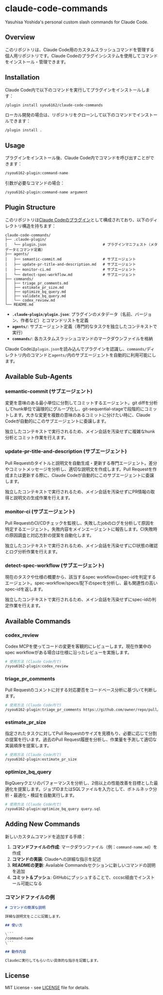 # claude-code-commands

Yasuhisa Yoshida's personal custom slash commands for Claude Code.

## Overview

このリポジトリは、Claude Code用のカスタムスラッシュコマンドを管理する個人用リポジトリです。Claude Codeのプラグインシステムを使用してコマンドをインストール・管理できます。

## Installation

Claude Code内で以下のコマンドを実行してプラグインをインストールします：

```bash
/plugin install syou6162/claude-code-commands
```

ローカル開発の場合は、リポジトリをクローンして以下のコマンドでインストールできます：

```bash
/plugin install .
```

## Usage

プラグインをインストール後、Claude Code内でコマンドを呼び出すことができます：

```bash
/syou6162-plugin:command-name
```

引数が必要なコマンドの場合：

```bash
/syou6162-plugin:command-name argument
```

## Plugin Structure

このリポジトリは[Claude Codeのプラグイン](https://docs.claude.com/ja/docs/claude-code/plugins)として構成されており、以下のディレクトリ構造を持ちます：

```
claude-code-commands/
├── .claude-plugin/
│   └── plugin.json                          # プラグインマニフェスト（メタデータとコマンド定義）
├── agents/
│   ├── semantic-commit.md                   # サブエージェント
│   ├── update-pr-title-and-description.md   # サブエージェント
│   ├── monitor-ci.md                        # サブエージェント
│   └── detect-spec-workflow.md              # サブエージェント
├── commands/
│   ├── triage_pr_comments.md
│   ├── estimate_pr_size.md
│   ├── optimize_bq_query.md
│   ├── validate_bq_query.md
│   └── codex_review.md
└── README.md
```

- **`.claude-plugin/plugin.json`**: プラグインのメタデータ（名前、バージョン、作者など）とコマンドリストを定義
- **`agents/`**: サブエージェント定義（専門的なタスクを独立したコンテキストで実行）
- **`commands/`**: 各カスタムスラッシュコマンドのマークダウンファイルを格納

Claude Codeは`plugin.json`を読み込んでプラグインを認識し、`commands/`ディレクトリ内のコマンドと`agents/`内のサブエージェントを自動的に利用可能にします。

## Available Sub-Agents

### semantic-commit (サブエージェント)
変更を意味のある最小単位に分割してコミットするエージェント。git diffを分析してhunk単位で論理的にグループ化し、git-sequential-stageで段階的にコミットします。大きな変更を複数の意味のあるコミットに分けたい時に、Claude Codeが自動的にこのサブエージェントに委譲します。

独立したコンテキストで実行されるため、メイン会話を汚染せずに複雑なhunk分析とコミット作業を行えます。

### update-pr-title-and-description (サブエージェント)
Pull Requestのタイトルと説明文を自動生成・更新する専門エージェント。差分やコミットメッセージを分析し、適切な説明文を作成します。Pull Requestを作成または更新する際に、Claude Codeが自動的にこのサブエージェントに委譲します。

独立したコンテキストで実行されるため、メイン会話を汚染せずにPR情報の取得と説明文の生成作業を行えます。

### monitor-ci (サブエージェント)
Pull RequestのCI/CDチェックを監視し、失敗したjobのログを分析して原因を特定するエージェント。失敗内容をメインエージェントに報告します。CI失敗時の原因調査と対応方針の提案を自動化します。

独立したコンテキストで実行されるため、メイン会話を汚染せずにCI状態の確認とログ分析作業を行えます。

### detect-spec-workflow (サブエージェント)
現在のタスクや仕様の概要から、該当するspec workflowのspec-idを判定するエージェント。spec-workflow/specs/配下のspecを分析し、最も関連性の高いspec-idを返します。

独立したコンテキストで実行されるため、メイン会話を汚染せずにspec-idの判定作業を行えます。

## Available Commands

### codex_review
Codex MCPを使ってコードの変更を客観的にレビューします。現在作業中のspec workflowがある場合は仕様に沿ったレビューを実施します。

```bash
# 使用方法 (Claude Code内で)
/syou6162-plugin:codex_review
```

### triage_pr_comments
Pull Requestのコメントに対する対応要否をコードベース分析に基づいて判断します。

```bash
# 使用方法 (Claude Code内で)
/syou6162-plugin:triage_pr_comments https://github.com/owner/repo/pull/123
```

### estimate_pr_size
指定されたタスクに対してPull Requestのサイズを見積もり、必要に応じて分割の提案を行います。過去のPull Request履歴を分析し、作業量を予測して適切な実装順序を提案します。

```bash
# 使用方法 (Claude Code内で)
/syou6162-plugin:estimate_pr_size
```

### optimize_bq_query
BigQueryクエリのパフォーマンスを分析し、2倍以上の性能改善を目標とした最適化を提案します。ジョブIDまたはSQLファイルを入力として、ボトルネック分析・最適化・検証を自動実行します。

```bash
# 使用方法 (Claude Code内で)
/syou6162-plugin:optimize_bq_query query.sql
```

## Adding New Commands

新しいカスタムコマンドを追加する手順：

1. **コマンドファイルの作成**: マークダウンファイル（例：`command-name.md`）を作成
2. **コマンドの実装**: Claudeへの詳細な指示を記述
3. **READMEの更新**: Available Commandsセクションに新しいコマンドの説明を追加
4. **コミット＆プッシュ**: GitHubにプッシュすることで、cccsc経由でインストール可能になる

### コマンドファイルの例

```markdown
# コマンドの簡潔な説明

詳細な説明文をここに記載します。

## 使い方

\```
/command-name
\```

## 動作内容

Claudeに実行してもらいたい具体的な指示を記載します。
```

## License

MIT License - see [LICENSE](LICENSE) file for details.